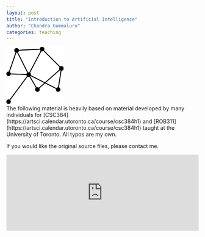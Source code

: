 ```yaml
---
layout: post
title: "Introduction to Artificial Intelligence"
author: "Chandra Gummaluru"
categories: teaching
---
```


<img src="https://raw.githubusercontent.com/chandra-gummaluru/chandra-gummaluru.github.io/master/media/ai/ai_ico.svg" style="width:150px;height:150px;">
<br>
The following material is heavily based on material developed by many individuals for [CSC384](https://artsci.calendar.utoronto.ca/course/csc384h1) and [ROB311](https://artsci.calendar.utoronto.ca/course/csc384h1) taught at the University of Toronto. All typos are my own.

If you would like the original source files, please contact me.

<iframe width="100%" height="200px" src="https://www.youtube.com/embed/gy3e1OVj_Hw" title="Sampling Methods for Inference on Bayesian Networks (Guest Lecture for CSC384 at U of T)" frameborder="0" allow="accelerometer; autoplay; clipboard-write; encrypted-media; gyroscope; picture-in-picture; web-share" referrerpolicy="strict-origin-when-cross-origin" allowfullscreen></iframe>
